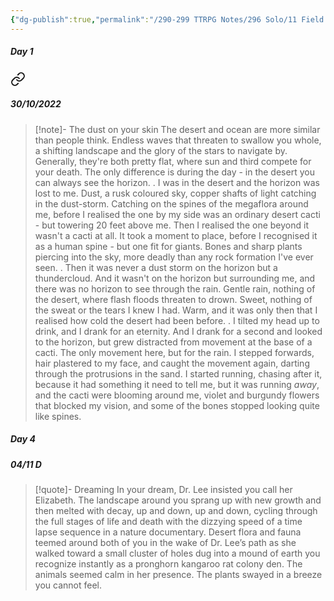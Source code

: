 ```yaml
---
{"dg-publish":true,"permalink":"/290-299 TTRPG Notes/296 Solo/11 Field Guide to Memory/FGTM Dreams/"}
---
```



##### Day 1

<div class="transclusion internal-embed is-loaded"><a class="markdown-embed-link" href="/290-299-ttrpg-notes/296-solo/11-field-guide-to-memory/days/day-1-we-regret-to-inform-you/#30-10-2022" aria-label="Open link"><svg xmlns="http://www.w3.org/2000/svg" width="24" height="24" viewBox="0 0 24 24" fill="none" stroke="currentColor" stroke-width="2" stroke-linecap="round" stroke-linejoin="round" class="svg-icon lucide-link"><path d="M10 13a5 5 0 0 0 7.54.54l3-3a5 5 0 0 0-7.07-7.07l-1.72 1.71"></path><path d="M14 11a5 5 0 0 0-7.54-.54l-3 3a5 5 0 0 0 7.07 7.07l1.71-1.71"></path></svg></a><div class="markdown-embed">



##### 30/10/2022 
> [!note]- The dust on your skin
> The desert and ocean are more similar than people think. Endless waves that threaten to swallow you whole, a shifting landscape and the glory of the stars to navigate by.
> Generally, they're both pretty flat, where sun and third compete for your death.
> The only difference is during the day - in the desert you can always see the horizon.
> .
> I was in the desert and the horizon was lost to me. Dust, a rusk coloured sky, copper shafts of light catching in the dust-storm. Catching on the spines of the megaflora around me, before I realised the one by my side was an ordinary desert cacti - but towering 20 feet above me.
> Then I realised the one beyond it wasn't a cacti at all. 
> It took a moment to place, before I recognised it as a human spine - but one fit for giants. Bones and sharp plants piercing into the sky, more deadly than any rock formation I've ever seen.
> .
> Then it was never a dust storm on the horizon but a thundercloud. And it wasn't on the horizon but surrounding me, and there was no horizon to see through the rain.
> Gentle rain, nothing of the desert, where flash floods threaten to drown. 
> Sweet, nothing of the sweat or the tears I knew I had.
> Warm, and it was only then that I realised how cold the desert had been before.
> .
> I tilted my head up to drink, and I drank for an eternity. And I drank for a second and looked to the horizon, but grew distracted from movement at the base of a cacti.
> The only movement here, but for the rain.
> I stepped forwards, hair plastered to my face, and caught the movement again, darting through the protrusions in the sand.
> I started running, chasing after it, because it had something it need to tell me, but it was running *away*, and the cacti were blooming around me, violet and burgundy flowers that blocked my vision, and some of the bones stopped looking quite like spines.


</div></div>


##### Day 4

<div class="transclusion internal-embed is-loaded"><div class="markdown-embed">



##### 04/11 D

> [!quote]- Dreaming
> In your dream, Dr. Lee insisted you call her Elizabeth.
> The landscape around you sprang up with new growth and then melted with decay, up and down, up and down, cycling through the full stages of life and death with the dizzying speed of a time lapse sequence in a nature documentary.
> Desert flora and fauna teemed around both of you in the wake of Dr. Lee’s path as she walked toward a small cluster of holes dug into a mound of earth you recognize instantly as a pronghorn kangaroo rat colony den.
> The animals seemed calm in her presence. The plants swayed in a breeze you cannot feel.


</div></div>
